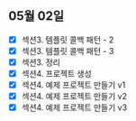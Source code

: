## 05월 02일

- [x] 섹션3. 템플릿 콜백 패턴 - 2
- [x]  섹션3. 템플릿 콜백 패턴 - 3
- [x] 섹션3. 정리
- [x]  섹션4. 프로젝트 생성
- [x]  섹션4. 예제 프로젝트 만들기 v1
- [x] 섹션4. 예제 프로젝트 만들기 v2
- [x] 섹션4. 예제 프로젝트 만들기 v3
